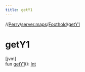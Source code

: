 ```yaml
---
title: getY1
---
```

//[Perry](../../../index.html)/[server.maps](../index.html)/[Foothold](index.html)/[getY1](get-y1.html)



# getY1



[jvm]\
fun [getY1](get-y1.html)(): [Int](https://kotlinlang.org/api/latest/jvm/stdlib/kotlin/-int/index.html)




